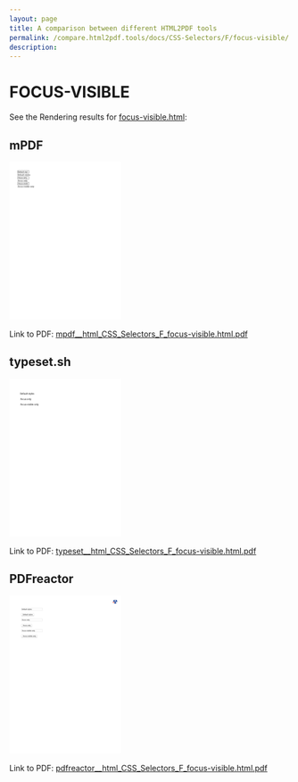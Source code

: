 ```yaml
---
layout: page
title: A comparison between different HTML2PDF tools
permalink: /compare.html2pdf.tools/docs/CSS-Selectors/F/focus-visible/
description: 
---
```


# FOCUS-VISIBLE

See the Rendering results for [focus-visible.html](/html/CSS%20Selectors/F/focus-visible.html):

## mPDF
![](mpdf__html_CSS_Selectors_F_focus-visible.html.png) 

Link to PDF: [mpdf__html_CSS_Selectors_F_focus-visible.html.pdf](mpdf__html_CSS_Selectors_F_focus-visible.html.pdf)

## typeset.sh
![](typeset__html_CSS_Selectors_F_focus-visible.html.png) 

Link to PDF: [typeset__html_CSS_Selectors_F_focus-visible.html.pdf](typeset__html_CSS_Selectors_F_focus-visible.html.pdf)

## PDFreactor
![](pdfreactor__html_CSS_Selectors_F_focus-visible.html.png) 

Link to PDF: [pdfreactor__html_CSS_Selectors_F_focus-visible.html.pdf](pdfreactor__html_CSS_Selectors_F_focus-visible.html.pdf)

